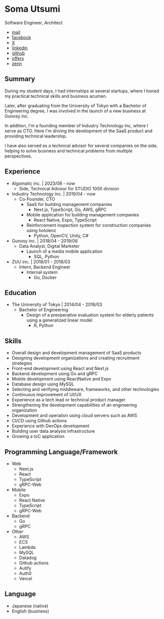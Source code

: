 # Soma Utsumi
Software Engineer, Architect
- [mail](soma03432303@gmail.com)
- [facebook](https://www.facebook.com/soma.utsumi)
- [X](https://twitter.com/soma00333)
- [linkedin](https://www.linkedin.com/in/soma-utsumi-278a87178/)
- [github](https://github.com/soma00333)
- [offers]( https://offers.jp/pub/w/JrwUBEQsSRUW6XkLjg46jTKt)
- [zenn](https://zenn.dev/soma00333?tab=scraps)

## Summary 
During my student days, I had internships at several startups, where I honed my practical technical skills and business acumen.

Later, after graduating from the University of Tokyo with a Bachelor of Engineering degree, I was involved in the launch of a new business at Gunosy inc.

In addition, I'm a founding member of Industry Technology inc, where I serve as CTO. Here I'm driving the development of the SaaS product and providing technical leadership.

I have also served as a technical advisor for several companies on the side, helping to solve business and technical problems from multiple perspectives.

## Experience
- Algomatic inc. \| 2023/08 - now
  - Side, Technical Advisor for STUDIO 100X division
- Industry Technology inc. \| 2019/04 - now
  - Co-Founder, CTO
    - SaaS for building management companies 
      - Next.js, TypeScript, Go, AWS, gRPC
    - Mobile application for building management companies
      - React Native, Expo, TypeScript
    - Reinforcement inspection system for construction companies using hololenz
      - Python, OpenCV, Unity, C#
- Gunosy inc. \| 2018/04 - 2019/06
  - Data Analyst, Digital Marketer
    - Launch of a media mobile application
      - SQL, Python
- ZUU inc. \| 2018/01 - 2018/03
  - Intern, Backend Engineer 
    - Internal system
      - Go, Docker
        
## Education
- The University of Tokyo \| 2014/04 - 2018/03
  - Bachelor of Engineering
    - Design of a preoperative evaluation system for elderly patients using a generalized linear model
      - R, Python
  
## Skills
- Overall design and development management of SaaS products
- Designing development organizations and creating recruitment strategies
- Front-end development using React and Next.js
- Backend development using Go and gRPC
- Mobile development using ReactNative and Expo
- Database design using MySQL
- Selecting and verifying middleware, frameworks, and other technologies
- Continuous improvement of UI/UX
- Experience as a tech lead or technical product manager
- Strengthening the development capabilities of an engineering organization
- Development and operation using cloud servers such as AWS
- CI/CD using Github actions
- Experience with DevOps development
- Building user data analysis infrastructure
- Growing a toC application

## Programming Language/Framework
- Web
  - Next.js
  - React
  - TypeScript
  - gRPC-Web
- Mobile
  - Expo
  - React Native
  - TypeScript
  - gRPC-Web
- Backend
  - Go
  - gRPC
- Other
  - AWS
  - ECS
  - Lambda
  - MySQL
  - Datadog
  - Github actions
  - Autify
  - Auth0
  - Vercel

## Language
- Japanese (native)
- English (business)






